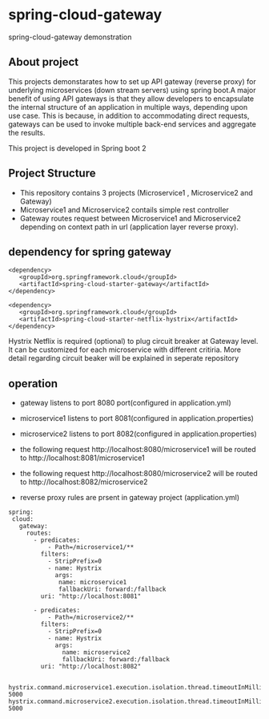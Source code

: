 # spring-cloud-gateway
spring-cloud-gateway demonstration

## About project
This projects demonstarates how to set up API gateway (reverse proxy) for underlying microservices (down stream servers) using spring boot.A major benefit of using API gateways is that they allow developers to encapsulate the internal structure of an application in multiple ways, depending upon use case. This is because, in addition to accommodating direct requests, gateways can be used to invoke multiple back-end services and aggregate the results.

This project is developed in Spring boot 2

## Project Structure
 * This repository contains 3 projects (Microservice1 , Microservice2 and Gateway)
 * Microservice1 and Microservice2 contails simple rest controller
 * Gateway routes request between Microservice1 and Microservice2 depending on context path in url (application layer reverse proxy).
 

## dependency for spring gateway
 
 ```
 <dependency>
    <groupId>org.springframework.cloud</groupId>
    <artifactId>spring-cloud-starter-gateway</artifactId>
</dependency>

<dependency>
    <groupId>org.springframework.cloud</groupId>
    <artifactId>spring-cloud-starter-netflix-hystrix</artifactId>
</dependency>
 ```
 
 Hystrix Netflix is required (optional) to plug circuit breaker at Gateway level. It can be customized for each microservice with different critiria.
 More detail regarding circuit beaker will be explained in seperate repository
 
 ## operation 
 
 * gateway listens to port 8080 port(configured in application.yml)
 * microservice1 listens to port 8081(configured in application.properties)
 * microservice2 listens to port 8082(configured in application.properties)
 * the following request http://localhost:8080/microservice1 will be routed to http://localhost:8081/microservice1
 * the following request http://localhost:8080/microservice2 will be routed to http://localhost:8082/microservice2
 
 * reverse proxy rules are prsent in gateway project (application.yml)
 
 ```
spring:
  cloud:
    gateway:
      routes:
        - predicates:
            - Path=/microservice1/**
          filters:
            - StripPrefix=0
            - name: Hystrix
              args:
               name: microservice1
               fallbackUri: forward:/fallback
          uri: "http://localhost:8081"

        - predicates:
            - Path=/microservice2/**
          filters:
            - StripPrefix=0
            - name: Hystrix
              args:
                name: microservice2
                fallbackUri: forward:/fallback
          uri: "http://localhost:8082"


hystrix.command.microservice1.execution.isolation.thread.timeoutInMilliseconds: 5000
hystrix.command.microservice2.execution.isolation.thread.timeoutInMilliseconds: 5000
          
          
 ```
 
 
 
 
 
 
